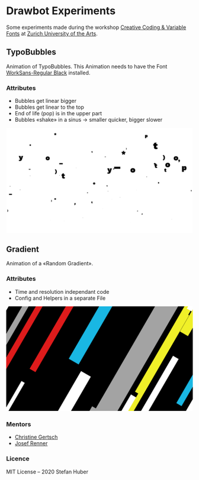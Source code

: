 # Drawbot Experiments
Some experiments made during the workshop [Creative Coding & Variable Fonts](https://web.archive.org/web/20200207142557/https://www.zhdk.ch/weiterbildung/sws/creative-coding-variable-fonts-programmierte-und-animierte-typografie-7475) at [Zurich University of the Arts](https://www.zhdk.ch/en/).


## TypoBubbles
Animation of TypoBubbles. This Animation needs to have the Font [WorkSans-Regular Black](http://weiweihuanghuang.github.io/Work-Sans/) installed.

### Attributes
* Bubbles get linear bigger
* Bubbles get linear to the top
* End of life (pop) is in the upper part
* Bubbles «shake» in a sinus → smaller quicker, bigger slower

![example](./typo-bubbles/doc/typo-bubbles.png)


## Gradient
Animation of a «Random Gradient».

### Attributes
* Time and resolution independant code
* Config and Helpers in a separate File

![example](./gradient/doc/gradient.png)


### Mentors
* [Christine Gertsch](https://christinegertsch.net/)
* [Josef Renner](https://www.zhdk.ch/person/josef-renner-9277)


### Licence
MIT License –  2020 Stefan Huber
